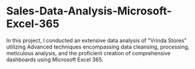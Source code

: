 # Sales-Data-Analysis-Microsoft-Excel-365
In this project, I conducted an extensive data analysis of "Vrinda Stores" utilizing Advanced techniques encompassing data cleansing, processing, meticulous analysis, and the proficient creation of comprehensive dashboards using Microsoft Excel 365.
